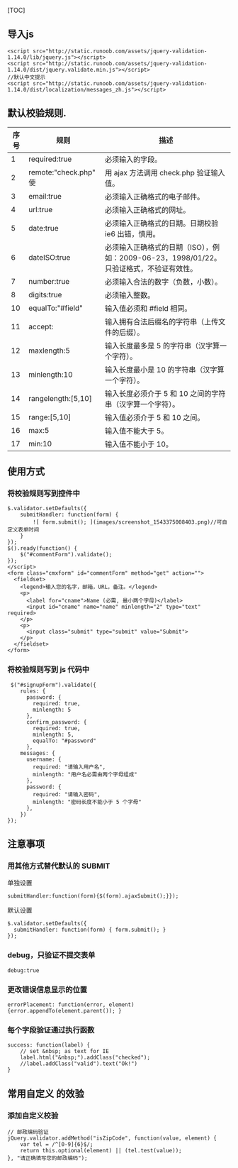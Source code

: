 [TOC]

## 导入js
```
<script src="http://static.runoob.com/assets/jquery-validation-1.14.0/lib/jquery.js"></script>
<script src="http://static.runoob.com/assets/jquery-validation-1.14.0/dist/jquery.validate.min.js"></script>
//默认中文提示
<script src="http://static.runoob.com/assets/jquery-validation-1.14.0/dist/localization/messages_zh.js"></script>
```
## 默认校验规则.

|序号|规则|描述|
|---|---|---|
|1|required:true|必须输入的字段。|
|2|remote:"check.php"	使|用 ajax 方法调用 check.php 验证输入值。|
|3|email:true|	必须输入正确格式的电子邮件。|
|4|url:true	|必须输入正确格式的网址。|
|5|date:true	|必须输入正确格式的日期。日期校验 ie6 出错，慎用。|
|6|dateISO:true|	必须输入正确格式的日期（ISO），例如：2009-06-23，1998/01/22。只验证格式，不验证有效性。|
|7|number:true	|必须输入合法的数字（负数，小数）。|
|8|digits:true	|必须输入整数。|
|10|equalTo:"#field"	|输入值必须和 #field 相同。|
|11|accept:	|输入拥有合法后缀名的字符串（上传文件的后缀）。|
|12|maxlength:5	|输入长度最多是 5 的字符串（汉字算一个字符）。|
|13|minlength:10	|输入长度最小是 10 的字符串（汉字算一个字符）。|
|14|rangelength:[5,10]	|输入长度必须介于 5 和 10 之间的字符串（汉字算一个字符）。|
|15|range:[5,10]	|输入值必须介于 5 和 10 之间。|
|16|max:5	|输入值不能大于 5。|
|17|min:10	|输入值不能小于 10。|

## 使用方式
### 将校验规则写到控件中
```
$.validator.setDefaults({
    submitHandler: function(form) {
        ![ form.submit(); ](images/screenshot_1543375008403.png)//可自定义表单时间
    }
});
$().ready(function() {
    $("#commentForm").validate();
});
</script>
<form class="cmxform" id="commentForm" method="get" action="">
  <fieldset>
    <legend>输入您的名字，邮箱，URL，备注。</legend>
    <p>
      <label for="cname">Name (必需, 最小两个字母)</label>
      <input id="cname" name="name" minlength="2" type="text" required>
    </p>
    <p>
      <input class="submit" type="submit" value="Submit">
    </p>
  </fieldset>
</form>
```
###  将校验规则写到 js 代码中
```
 $("#signupForm").validate({
    rules: {
      password: {
        required: true,
        minlength: 5
      },
      confirm_password: {
        required: true,
        minlength: 5,
        equalTo: "#password"
      },
    messages: {
      username: {
        required: "请输入用户名",
        minlength: "用户名必需由两个字母组成"
      },
      password: {
        required: "请输入密码",
        minlength: "密码长度不能小于 5 个字母"
      },
    })
});
```

## 注意事项

###  用其他方式替代默认的 SUBMIT
单独设置
```
submitHandler:function(form){$(form).ajaxSubmit();}});
```
默认设置
```
$.validator.setDefaults({
  submitHandler: function(form) { form.submit(); }
});
```
###  debug，只验证不提交表单
```
debug:true
```
### 更改错误信息显示的位置
```
errorPlacement: function(error, element) {error.appendTo(element.parent()); }
```
### 每个字段验证通过执行函数
```
success: function(label) {
    // set &nbsp; as text for IE
    label.html("&nbsp;").addClass("checked");
    //label.addClass("valid").text("Ok!")
}
```
## 常用自定义 的效验
### 添加自定义校验
```
// 邮政编码验证   
jQuery.validator.addMethod("isZipCode", function(value, element) {   
    var tel = /^[0-9]{6}$/;
    return this.optional(element) || (tel.test(value));
}, "请正确填写您的邮政编码");
```


